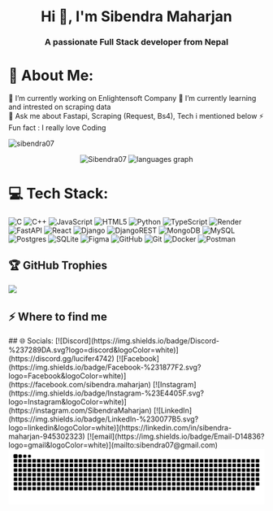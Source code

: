 <h1 align="center">Hi 👋, I'm Sibendra Maharjan</h1>
<h3 align="center">A passionate Full Stack developer from Nepal</h3>

# 💫 About Me:
🔭 I’m currently working on Enlightensoft Company  🌱 I’m currently learning and intrested on scraping data<br>💬 Ask me about Fastapi, Scraping (Request, Bs4), Tech i mentioned below ⚡ Fun fact : I really love Coding 

<p align="left"> <img src="https://komarev.com/ghpvc/?username=sibendra07&label=Profile%20views&color=0e75b6&style=flat" alt="sibendra07" /> </p>

<div align="center">
  <img src="https://github-readme-streak-stats.herokuapp.com/?user=Sibendra07&" height="150" alt="Sibendra07" />
  <img src="https://github-readme-stats.vercel.app/api/top-langs?username=sibendra07&locale=en&hide_title=false&layout=compact&card_width=320&langs_count=5&theme=dracula&hide_border=false" height="150" alt="languages graph"  />
</div>



# 💻 Tech Stack:
![C](https://img.shields.io/badge/c-%2300599C.svg?style=for-the-badge&logo=c&logoColor=white) ![C++](https://img.shields.io/badge/c++-%2300599C.svg?style=for-the-badge&logo=c%2B%2B&logoColor=white) ![JavaScript](https://img.shields.io/badge/javascript-%23323330.svg?style=for-the-badge&logo=javascript&logoColor=%23F7DF1E) ![HTML5](https://img.shields.io/badge/html5-%23E34F26.svg?style=for-the-badge&logo=html5&logoColor=white) ![Python](https://img.shields.io/badge/python-3670A0?style=for-the-badge&logo=python&logoColor=ffdd54) ![TypeScript](https://img.shields.io/badge/typescript-%23007ACC.svg?style=for-the-badge&logo=typescript&logoColor=white) ![Render](https://img.shields.io/badge/Render-%46E3B7.svg?style=for-the-badge&logo=render&logoColor=white) ![FastAPI](https://img.shields.io/badge/FastAPI-005571?style=for-the-badge&logo=fastapi) ![React](https://img.shields.io/badge/react-%2320232a.svg?style=for-the-badge&logo=react&logoColor=%2361DAFB) ![Django](https://img.shields.io/badge/django-%23092E20.svg?style=for-the-badge&logo=django&logoColor=white) ![DjangoREST](https://img.shields.io/badge/DJANGO-REST-ff1709?style=for-the-badge&logo=django&logoColor=white&color=ff1709&labelColor=gray) ![MongoDB](https://img.shields.io/badge/MongoDB-%234ea94b.svg?style=for-the-badge&logo=mongodb&logoColor=white) ![MySQL](https://img.shields.io/badge/mysql-4479A1.svg?style=for-the-badge&logo=mysql&logoColor=white) ![Postgres](https://img.shields.io/badge/postgres-%23316192.svg?style=for-the-badge&logo=postgresql&logoColor=white) ![SQLite](https://img.shields.io/badge/sqlite-%2307405e.svg?style=for-the-badge&logo=sqlite&logoColor=white) ![Figma](https://img.shields.io/badge/figma-%23F24E1E.svg?style=for-the-badge&logo=figma&logoColor=white) ![GitHub](https://img.shields.io/badge/github-%23121011.svg?style=for-the-badge&logo=github&logoColor=white) ![Git](https://img.shields.io/badge/git-%23F05033.svg?style=for-the-badge&logo=git&logoColor=white) ![Docker](https://img.shields.io/badge/docker-%230db7ed.svg?style=for-the-badge&logo=docker&logoColor=white) ![Postman](https://img.shields.io/badge/Postman-FF6C37?style=for-the-badge&logo=postman&logoColor=white)

## 🏆 GitHub Trophies
![](https://github-profile-trophy.vercel.app/?username=Sibendra07&theme=shadow_red&no-frame=false&no-bg=true&margin-w=4)

<h2>⚡️ Where to find me</h2> ## 🌐 Socials:
[![Discord](https://img.shields.io/badge/Discord-%237289DA.svg?logo=discord&logoColor=white)](https://discord.gg/lucifer4742) [![Facebook](https://img.shields.io/badge/Facebook-%231877F2.svg?logo=Facebook&logoColor=white)](https://facebook.com/sibendra.maharjan) [![Instagram](https://img.shields.io/badge/Instagram-%23E4405F.svg?logo=Instagram&logoColor=white)](https://instagram.com/SibendraMaharjan) [![LinkedIn](https://img.shields.io/badge/LinkedIn-%230077B5.svg?logo=linkedin&logoColor=white)](https://linkedin.com/in/sibendra-maharjan-945302323) [![email](https://img.shields.io/badge/Email-D14836?logo=gmail&logoColor=white)](mailto:sibendra07@gmail.com) 

<!-- <h2>❤️ Support Me</h2> -->
<!-- <p><p>
<a href="https://www.buymeacoffee.com/Buy me a coffee">
<img src="https://cdn.buymeacoffee.com/buttons/v2/default-yellow.png" width="160" alt="buymeacoffee" />
</a>
</p>
</p> -->

<picture>
  <source media="(prefers-color-scheme: dark)" srcset="https://raw.githubusercontent.com/sibendra07/sibendra07/output/github-snake-dark.svg" />
  <source media="(prefers-color-scheme: light)" srcset="https://raw.githubusercontent.com/sibendra07/sibendra07/output/github-snake.svg" />
  <img alt="github-snake" src="https://raw.githubusercontent.com/sibendra07/sibendra07/output/github-snake.svg" />
</picture>
